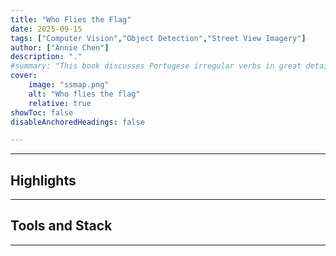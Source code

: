 ```yaml
---
title: "Who Flies the Flag" 
date: 2025-09-15
tags: ["Computer Vision","Object Detection","Street View Imagery"]
author: ["Annie Chen"]
description: "."
#summary: "This book discusses Portugese irregular verbs in great details."
cover:
    image: "ssmap.png"
    alt: "Who flies the flag"
    relative: true
showToc: false
disableAnchoredHeadings: false

---
```



<!-- <img alt="ssmap" src="./ssmap.png"> -->

---
## Highlights




---
## Tools and Stack



---

